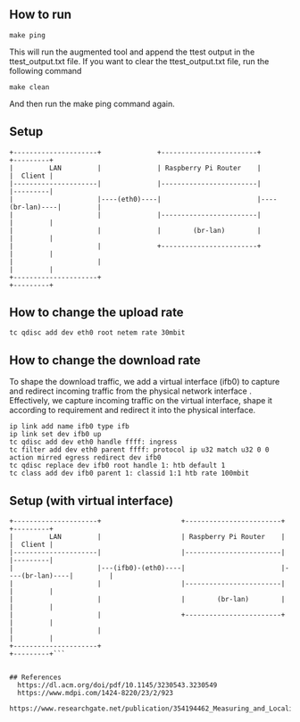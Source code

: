## How to run

  ```make ping```

This will run the augmented tool and append the ttest output in the ttest_output.txt file.
If you want to clear the ttest_output.txt file, run the following command

  ```make clean```

And then run the make ping command again.
## Setup
```
+---------------------+              +------------------------+                +---------+
|         LAN         |              | Raspberry Pi Router    |                |  Client |
|---------------------|              |------------------------|                |---------|
|                     |----(eth0)----|                        |----(br-lan)----|         |
|                     |              |------------------------|                |         |
|                     |              |        (br-lan)        |                |         |
|                     |              +------------------------+                |         |
|                     |                                                        |         |
+---------------------+                                                        +---------+

```
## How to change the upload rate 
  ```
  tc qdisc add dev eth0 root netem rate 30mbit
```

## How to change the download rate
To shape the download traffic, we add a virtual interface (ifb0) to capture and redirect incoming traffic from the physical network interface . Effectively, we capture incoming traffic on the virtual interface, shape it according to requirement and redirect it into the physical interface.

  ```modprobe ifb numifbs=1
  ip link add name ifb0 type ifb
  ip link set dev ifb0 up
  tc qdisc add dev eth0 handle ffff: ingress
  tc filter add dev eth0 parent ffff: protocol ip u32 match u32 0 0 action mirred egress redirect dev ifb0
  tc qdisc replace dev ifb0 root handle 1: htb default 1
  tc class add dev ifb0 parent 1: classid 1:1 htb rate 100mbit
  ```

## Setup (with virtual interface)
```
+---------------------+                    +------------------------+                +---------+
|         LAN         |                    | Raspberry Pi Router    |                |  Client |
|---------------------|                    |------------------------|                |---------|
|                     |---(ifb0)-(eth0)----|                        |----(br-lan)----|         |
|                     |                    |------------------------|                |         |
|                     |                    |        (br-lan)        |                |         |
|                     |                    +------------------------+                |         |
|                     |                                                              |         |
+---------------------+                                                              +---------+```


## References
  https://dl.acm.org/doi/pdf/10.1145/3230543.3230549
  https://www.mdpi.com/1424-8220/23/2/923
  https://www.researchgate.net/publication/354194462_Measuring_and_Localising_Congestion_in_Mobile_Broadband_Networks

